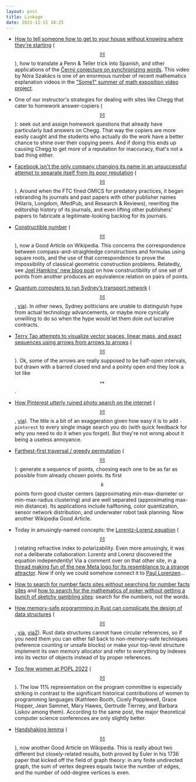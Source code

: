 ```yaml
---
layout: post
title: Linkage
date: 2021-11-15 18:25
---
```

* [How to tell someone how to get to your house without knowing where they're starting](https://www.youtube.com/watch?v=4gsp3CZUtV0) <span style="white-space:nowrap">([$$\mathbb{M}$$](https://mathstodon.xyz/@11011110/107206208305724024)),</span> how to translate a Penn & Teller trick into Spanish, and other applications of the [Černý conjecture on synchronizing words](https://en.wikipedia.org/wiki/Synchronizing_word). This video by Nóra Szakács is one of an enormous number of recent mathematics explanation videos in the ["Some1" summer of math exposition video project](https://www.youtube.com/watch?v=F3Qixy-r_rQ).

* One of our instructor's strategies for dealing with sites like Chegg that cater to homework answer-copiers <span style="white-space:nowrap">([$$\mathbb{M}$$](https://mathstodon.xyz/@11011110/107217545955814360)):</span> seek out and assign homework questions that already have particularly bad answers on Chegg. That way the copiers are more easily caught and the students who actually do the work have a better chance to shine over their copying peers. And if doing this ends up causing Chegg to get more of a reputation for inaccuracy, that's not a bad thing either.

* [Facebook isn't the only company changing its name in an unsuccessful attempt to separate itself from its poor reputation](https://www.nature.com/articles/d41586-021-02906-8) <span style="white-space:nowrap">([$$\mathbb{M}$$](https://mathstodon.xyz/@11011110/107223269542696792)).</span> Around when the FTC fined OMICS for predatory practices, it began rebranding its journals and past papers with other publisher names (Hilaris, Longdom, iMedPub, and Research & Reviews), rewriting the editorship history of its journals, and even lifting other publishers' papers to fabricate a legitimate-looking backlog for its journals.

* [Constructible number](https://en.wikipedia.org/wiki/Constructible_number) <span style="white-space:nowrap">([$$\mathbb{M}$$](https://mathstodon.xyz/@11011110/107233293561788882)),</span> now a Good Article on Wikipedia. This concerns the correspondence between compass-and-straightedge constructions and formulas using square roots, and the use of that correspondence to prove the impossibility of classical geometric construction problems. Relatedly, see [Joel Hamkins' new blog post](http://jdh.hamkins.org/the-hierarchy-of-geometric-constructibility-can-we-go-back/) on how constructibility of one set of points from another produces an equivalence relation on pairs of points.

* [Quantum computers to run Sydney’s transport network](https://www.smh.com.au/national/nsw/quantum-computers-to-run-sydney-s-transport-network-20211107-p596r5.html) <span style="white-space:nowrap">([$$\mathbb{M}$$](https://mathstodon.xyz/@11011110/107236800356354250),</span> [via](https://news.ycombinator.com/item?id=29139633)). In other news, Sydney politicians are unable to distinguish hype from actual technology advancements, or maybe more cynically unwilling to do so when the hype would let them dole out lucrative contracts.

* [Terry Tao attempts to visualize vector spaces, linear maps, and exact sequences using arrows from arrows to arrows](https://terrytao.wordpress.com/2021/11/07/venn-and-euler-type-diagrams-for-vector-spaces-and-abelian-groups/) <span style="white-space:nowrap">([$$\mathbb{M}$$](https://mathstodon.xyz/@11011110/107240160987527319)).</span> Ok, some of the arrows are really supposed to be half-open intervals, but drawn with a barred closed end and a pointy open end they look a lot like <span style="white-space:nowrap">$$\mapsto$$.</span>

* [How Pinterest utterly ruined photo search on the internet](https://www.inputmag.com/culture/pinterest-sucks-google-image-photo-search-ruining-internet) <span style="white-space:nowrap">([$$\mathbb{M}$$](https://mathstodon.xyz/@11011110/107246007841558595), [via](https://news.ycombinator.com/item?id=29151055)).</span> The title is a bit of an exaggeration given how easy it is to add `-pinterest` to every single image search you do (with quick feedback for why you need to do it when you forget). But they're not wrong about it being a useless annoyance.

* [Farthest-first traversal / greedy permutation](https://en.wikipedia.org/wiki/Farthest-first_traversal) <span style="white-space:nowrap">([$$\mathbb{M}$$](https://mathstodon.xyz/@11011110/107251720248944263)):</span> generate a sequence of points, choosing each one to be as far as possible from already chosen points. Its first $$k$$ points form good cluster centers (approximating min-max-diameter or min-max-radius clustering) and are well separated (approximating max-min distance). Its applications include halftoning, color quantization, sensor network distribution, and underwater robot task planning. Now another Wikipedia Good Article.

* Today in amusingly-named concepts: the [Lorentz–Lorenz equation](https://en.wikipedia.org/wiki/Lorentz%E2%80%93Lorenz_equation) <span style="white-space:nowrap">([$$\mathbb{M}$$](https://mathstodon.xyz/@11011110/107257423214935119))</span> relating refractive index to polarizability. Even more amusingly, it was not a deliberate collaboration: Lorentz and Lorenz discovered the equation independently! Via a comment over on that other site, in [a thread making fun of the new Meta logo for its resemblance to a strange attractor](https://twitter.com/hollykrieger/status/1456321630733574144). Now if only we could somehow connect it to [Paul Lorenzen](https://read.somethingorotherwhatever.com/entry/ItislikeeggPaulLorenzenandthecollapseofproofsofconsistency)...

* [How to search for number facts sites without searching for number facts sites](https://mathstodon.xyz/@christianp/107258956124702057) and [how to search for the mathematics of poker without getting a bunch of sketchy gambling sites](https://mathstodon.xyz/@jsiehler/107259309683467429): search for the numbers, not the words.

* [How memory-safe programming in Rust can complicate the design of data structures](https://eli.thegreenplace.net/2021/rust-data-structures-with-circular-references/) <span style="white-space:nowrap">([$$\mathbb{M}$$](https://mathstodon.xyz/@11011110/107271384674149840),</span> [via](https://news.ycombinator.com/item?id=29207397), [via2](https://lobste.rs/s/ydstwh/rust_data_structures_with_circular)). Rust data structures cannot have circular references, so if you need them you can either fall back to non-memory-safe techniques (reference counting or unsafe blocks) or make your top-level structure implement its own memory allocator and refer to everything by indexes into its vector of objects instead of by proper references.

* [Too few women at POPL 2022](https://rjlipton.wpcomstaging.com/2021/11/13/popl-2022-et-tu-brute/) <span style="white-space:nowrap">([$$\mathbb{M}$$](https://mathstodon.xyz/@11011110/107272383946893132)).</span> The low 11% representation on the program committee is especially striking in contrast to the significant historical contributions of women to programming languages (Kathleen Booth, Cicely Popplewell, Grace Hopper, Jean Sammet, Mary Hawes, Gertrude Tierney, and Barbara Liskov among them). According to the same post, the major theoretical computer science conferences are only slightly better.

* [Handshaking lemma](https://en.wikipedia.org/wiki/Handshaking_lemma) <span style="white-space:nowrap">([$$\mathbb{M}$$](https://mathstodon.xyz/@11011110/107284266077522291)),</span> now another Good Article on Wikipedia. This is really about two different but closely-related results, both proved by Euler in his 1736 paper that kicked off the field of graph theory: in any finite undirected graph, the sum of vertex degrees equals twice the number of edges, and the number of odd-degree vertices is even.